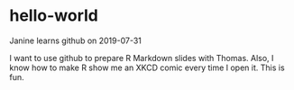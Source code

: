 # hello-world
Janine learns github on 2019-07-31

I want to use github to prepare R Markdown slides with Thomas. Also, I know how to make R show me an XKCD comic every time I open it. This is fun.
